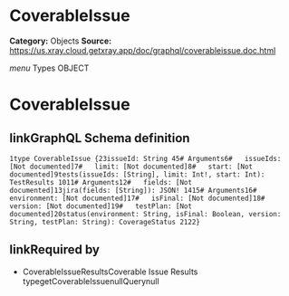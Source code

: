 # CoverableIssue

**Category:** Objects
**Source:** https://us.xray.cloud.getxray.app/doc/graphql/coverableissue.doc.html

*menu* Types OBJECT
 # CoverableIssue

## linkGraphQL Schema definition
 `1type CoverableIssue {23issueId: String 45# Arguments6#   issueIds: [Not documented]7#   limit: [Not documented]8#   start: [Not documented]9tests(issueIds: [String], limit: Int!, start: Int): TestResults 1011# Arguments12#   fields: [Not documented]13jira(fields: [String]): JSON! 1415# Arguments16#   environment: [Not documented]17#   isFinal: [Not documented]18#   version: [Not documented]19#   testPlan: [Not documented]20status(environment: String, isFinal: Boolean, version: String, testPlan: String): CoverageStatus 2122}`
## linkRequired by
 - CoverableIssueResultsCoverable Issue Results typegetCoverableIssuenullQuerynull